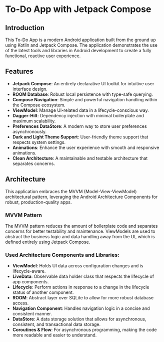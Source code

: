 # To-Do App with Jetpack Compose

## Introduction
This To-Do App is a modern Android application built from the ground up using Kotlin and Jetpack Compose. The application demonstrates the use of the latest tools and libraries in Android development to create a fully functional, reactive user experience.

## Features
- **Jetpack Compose**: An entirely declarative UI toolkit for intuitive user interface design.
- **ROOM Database**: Robust local persistence with type-safe querying.
- **Compose Navigation**: Simple and powerful navigation handling within the Compose ecosystem.
- **ViewModel**: Manage UI-related data in a lifecycle-conscious way.
- **Dagger-Hilt**: Dependency injection with minimal boilerplate and maximum scalability.
- **Preferences DataStore**: A modern way to store user preferences asynchronously.
- **Dark and Light Theme Support**: User-friendly theme support that respects system settings.
- **Animations**: Enhance the user experience with smooth and responsive animations.
- **Clean Architecture**: A maintainable and testable architecture that separates concerns.

## Architecture
This application embraces the MVVM (Model-View-ViewModel) architectural pattern, leveraging the Android Architecture Components for robust, production-quality apps. 

### MVVM Pattern
The MVVM pattern reduces the amount of boilerplate code and separates concerns for better testability and maintenance. ViewModels are used to abstract the business logic and data handling away from the UI, which is defined entirely using Jetpack Compose.

### Used Architecture Components and Libraries:
- **ViewModel**: Holds UI data across configuration changes and is lifecycle-aware.
- **LiveData**: Observable data holder class that respects the lifecycle of app components.
- **Lifecycle**: Perform actions in response to a change in the lifecycle status of another component.
- **ROOM**: Abstract layer over SQLite to allow for more robust database access.
- **Navigation Component**: Handles navigation logic in a concise and consistent manner.
- **DataStore**: A data storage solution that allows for asynchronous, consistent, and transactional data storage.
- **Coroutines & Flow**: For asynchronous programming, making the code more readable and easier to understand.

